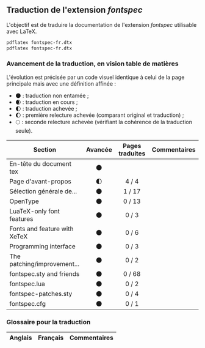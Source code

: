 ## Traduction de l'extension *fontspec*

L'objectif est de traduire la documentation de l'extension *fontspec* utilisable avec LaTeX.

```bash
pdflatex fontspec-fr.dtx
pdflatex fontspec-fr.dtx

```

### Avancement de la traduction, en vision table de matières

L'évolution est précisée par un code visuel identique à celui de la page principale mais avec une définition affinée :

- :new_moon: : traduction non entamée ;
- :waxing_crescent_moon: : traduction en cours ;
- :first_quarter_moon: : traduction achevée ;
- :waxing_gibbous_moon: : première relecture achevée (comparant original et traduction) ; 
- :full_moon: : seconde relecture achevée (vérifiant la cohérence de la traduction seule).

Section                       | Avancée                | Pages traduites | Commentaires 
----------------------------- | :--------------------: | :-------------: | -------------------------
En-tête du document tex       | :new_moon:             |                 |
Page d'avant-propos           | :first_quarter_moon:   | 4 / 4           | 
Sélection générale de...      | :new_moon:             | 1 / 17          | 
OpenType                      | :new_moon:             | 0 / 13          |   
LuaTeX-only font features     | :new_moon:             | 0 / 3           |  
Fonts and feature with XeTeX  | :new_moon:             | 0 / 6           |  
Programming interface         | :new_moon:             | 0 / 3           |
The patching/improvement...   | :new_moon:             | 0 / 2           |  
fontspec.sty and friends      | :new_moon:             | 0 / 68          |  
fontspec.lua                  | :new_moon:             | 0 / 2           |  
fontspec-patches.sty          | :new_moon:             | 0 / 4           |  
fontspec.cfg                  | :new_moon:             | 0 / 1           |

### Glossaire pour la traduction

Anglais                   | Français                                          | Commentaires 
------------------------- | ------------------------------------------------- | -------------------------------

